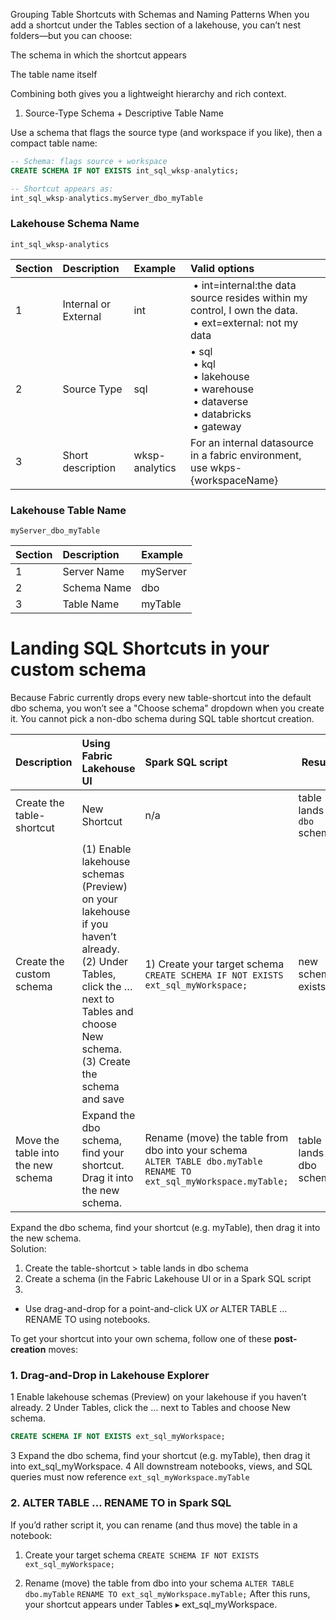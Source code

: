 Grouping Table Shortcuts with Schemas and Naming Patterns
When you add a shortcut under the Tables section of a lakehouse, you can’t nest folders—but you can choose:

The schema in which the shortcut appears

The table name itself

Combining both gives you a lightweight hierarchy and rich context.


1. Source-Type Schema + Descriptive Table Name

Use a schema that flags the source type (and workspace if you like), then a compact table name:

```SQL
-- Schema: flags source + workspace
CREATE SCHEMA IF NOT EXISTS int_sql_wksp-analytics;

-- Shortcut appears as:
int_sql_wksp-analytics.myServer_dbo_myTable
```

### Lakehouse Schema Name	
`int_sql_wksp-analytics`

| Section | Description          | Example        | Valid options                                                                                                                |
| :------ | :------------------- | :------------- | :--------------------------------------------------------------------------------------------------------------------------- |
| 1       | Internal or External | int            | &nbsp;• int=internal:the data source resides within my control, I own the data.<br>&nbsp;• ext=external: not my data         |
| 2       | Source Type          | sql            | • sql<br>&nbsp;• kql<br>&nbsp;• lakehouse<br>&nbsp;• warehouse<br>&nbsp;• dataverse<br>&nbsp;• databricks<br>&nbsp;• gateway |
| 3       | Short description    | wksp-analytics | For an internal datasource in a fabric environment, use wkps-{workspaceName}                                                 |

### Lakehouse Table Name	
`myServer_dbo_myTable`	

| Section | Description | Example  |
| :------ | :---------- | :------- |
| 1       | Server Name | myServer |
| 2       | Schema Name | dbo      |
| 3       | Table Name  | myTable  |


# Landing SQL Shortcuts in your custom schema
Because Fabric currently drops every new table-shortcut into the default dbo schema, you won’t see a "Choose schema" dropdown when you create it.  You cannot pick a non-dbo schema during SQL table shortcut creation.


| Description                        | Using Fabric Lakehouse UI                                                                                                                                                                     | Spark SQL script                                                                                                               | Result                    |
| :--------------------------------- | :-------------------------------------------------------------------------------------------------------------------------------------------------------------------------------------------- | :----------------------------------------------------------------------------------------------------------------------------- | ------------------------- |
| Create the table-shortcut          | New Shortcut                                                                                                                                                                                  | n/a                                                                                                                            | table lands in `dbo` schema |
| Create the custom schema           | (1) Enable lakehouse schemas (Preview) on your lakehouse if you haven’t already. <br> (2) Under Tables, click the … next to Tables and choose New schema. <br> (3) Create the schema and save | 1) Create your target schema <br>`CREATE SCHEMA IF NOT EXISTS ext_sql_myWorkspace;`                                            | new schema exists         |
| Move the table into the new schema | Expand the dbo schema, find your shortcut.<br>Drag it into the new schema.                                                                                                               | Rename (move) the table from dbo into your schema <br> `ALTER TABLE dbo.myTable` <br> `RENAME TO ext_sql_myWorkspace.myTable;` | table lands in dbo schema |




Expand the dbo schema, find your shortcut (e.g. myTable), then drag it into the new schema.  
Solution:
1) Create the table-shortcut > table lands in dbo schema
2) Create a schema (in the Fabric Lakehouse UI or in a Spark SQL script
3) 
- Use drag-and-drop for a point-and-click UX *or* ALTER TABLE … RENAME TO using notebooks.

To get your shortcut into your own schema, follow one of these **post-creation** moves:

### 1. Drag-and-Drop in Lakehouse Explorer
1 Enable lakehouse schemas (Preview) on your lakehouse if you haven’t already.
2 Under Tables, click the … next to Tables and choose New schema.
```sql
CREATE SCHEMA IF NOT EXISTS ext_sql_myWorkspace;
```
3 Expand the dbo schema, find your shortcut (e.g. myTable), then drag it into ext_sql_myWorkspace.
4 All downstream notebooks, views, and SQL queries must now reference `ext_sql_myWorkspace.myTable`

### 2. ALTER TABLE … RENAME TO in Spark SQL
If you’d rather script it, you can rename (and thus move) the table in a notebook:

1) Create your target schema
`CREATE SCHEMA IF NOT EXISTS ext_sql_myWorkspace;`

2) Rename (move) the table from dbo into your schema
`ALTER TABLE dbo.myTable`
`RENAME TO ext_sql_myWorkspace.myTable;`
After this runs, your shortcut appears under Tables ▸ ext_sql_myWorkspace.
